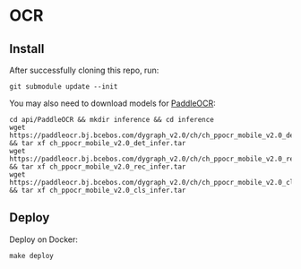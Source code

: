 # OCR

## Install

After successfully cloning this repo, run:
```shell
git submodule update --init
```

You may also need to download models for [PaddleOCR](https://github.com/PaddlePaddle/PaddleOCR/blob/release/2.1/doc/doc_en/quickstart_en.md):
```shell
cd api/PaddleOCR && mkdir inference && cd inference
wget https://paddleocr.bj.bcebos.com/dygraph_v2.0/ch/ch_ppocr_mobile_v2.0_det_infer.tar && tar xf ch_ppocr_mobile_v2.0_det_infer.tar
wget https://paddleocr.bj.bcebos.com/dygraph_v2.0/ch/ch_ppocr_mobile_v2.0_rec_infer.tar && tar xf ch_ppocr_mobile_v2.0_rec_infer.tar
wget https://paddleocr.bj.bcebos.com/dygraph_v2.0/ch/ch_ppocr_mobile_v2.0_cls_infer.tar && tar xf ch_ppocr_mobile_v2.0_cls_infer.tar
```

## Deploy

Deploy on Docker:
```
make deploy
```
